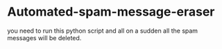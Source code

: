 # Automated-spam-message-eraser
you need to run this python script and all on a sudden all the spam messages will be deleted.
